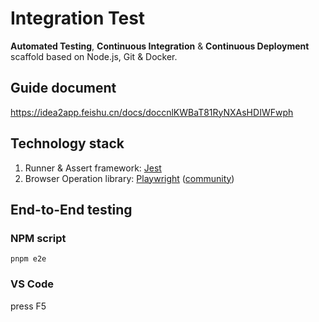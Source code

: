 # Integration Test

**Automated Testing**, **Continuous Integration** & **Continuous Deployment** scaffold based on Node.js, Git & Docker.

## Guide document

https://idea2app.feishu.cn/docs/doccnlKWBaT81RyNXAsHDIWFwph

## Technology stack

1. Runner & Assert framework: [Jest][1]
2. Browser Operation library: [Playwright][2] ([community][3])

## End-to-End testing

### NPM script

```shell
pnpm e2e
```

### VS Code

press <key>F5</key>

[1]: https://jestjs.io/
[2]: https://playwright.dev/
[3]: https://playwright.tech/
